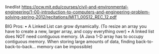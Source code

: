 linedlist
https://ocw.mit.edu/courses/civil-and-environmental-engineering/1-00-introduction-to-computers-and-engineering-problem-solving-spring-2012/recitations/MIT1_00S12_REC_12.pdf

BIG Pros:
• A Linked List can grow dynamically.
(To resize an array you have to create a new, larger array, and copy everything over)
• A linked list does NOT need contiguous memory.
(A Java 1-D array has to occupy contiguous memory. When storing large amounts of data,
finding back-to-back-to-back… memory can be impossible)
